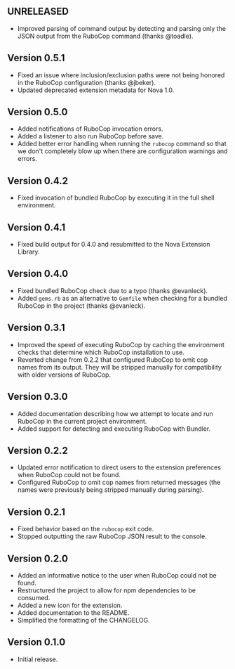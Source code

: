 ## UNRELEASED

- Improved parsing of command output by detecting and parsing only the JSON
  output from the RuboCop command (thanks @toadle).

## Version 0.5.1

- Fixed an issue where inclusion/exclusion paths were not being honored in the
  RuboCop configuration (thanks @jbeker).
- Updated deprecated extension metadata for Nova 1.0.

## Version 0.5.0

- Added notifications of RuboCop invocation errors.
- Added a listener to also run RuboCop before save.
- Added better error handling when running the `rubocop` command so that we
  don't completely blow up when there are configuration warnings and errors.

## Version 0.4.2

- Fixed invocation of bundled RuboCop by executing it in the full shell
  environment.

## Version 0.4.1

- Fixed build output for 0.4.0 and resubmitted to the Nova Extension Library.

## Version 0.4.0

- Fixed bundled RuboCop check due to a typo (thanks @evanleck).
- Added `gems.rb` as an alternative to `Gemfile` when checking for a bundled
  RuboCop in the project (thanks @evanleck).

## Version 0.3.1

- Improved the speed of executing RuboCop by caching the environment checks
  that determine which RuboCop installation to use.
- Reverted change from 0.2.2 that configured RuboCop to omit cop names from
  its output. They will be stripped manually for compatibility with older
  versions of RuboCop.

## Version 0.3.0

- Added documentation describing how we attempt to locate and run RuboCop in
  the current project environment.
- Added support for detecting and executing RuboCop with Bundler.

## Version 0.2.2

- Updated error notification to direct users to the extension preferences when
  RuboCop could not be found.
- Configured RuboCop to omit cop names from returned messages (the names were
  previously being stripped manually during parsing).

## Version 0.2.1

- Fixed behavior based on the `rubocop` exit code.
- Stopped outputting the raw RuboCop JSON result to the console.

## Version 0.2.0

- Added an informative notice to the user when RuboCop could not be found.
- Restructured the project to allow for npm dependencies to be consumed.
- Added a new icon for the extension.
- Added documentation to the README.
- Simplified the formatting of the CHANGELOG.

## Version 0.1.0

- Initial release.
